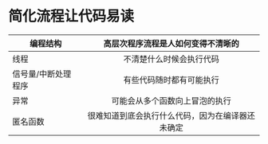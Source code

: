 # 简化流程让代码易读

| 编程结构 | 高层次程序流程是人如何变得不清晰的 | 
|-------|:--------:| 
| 线程 | 不清楚什么时候会执行代码 | 
| 信号量/中断处理程序 | 有些代码随时都有可能执行 | 
| 异常 | 可能会从多个函数向上冒泡的执行 | 
| 匿名函数 | 很难知道到底会执行什么代码，因为在编译器还未确定 |

